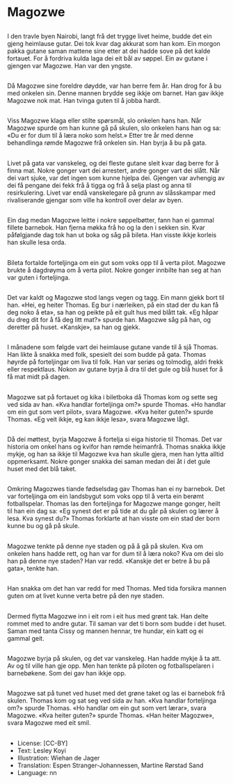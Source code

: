 # Magozwe

##
I den travle byen Nairobi, langt frå det trygge livet heime, budde det ein gjeng heimlause gutar. Dei tok kvar dag akkurat som han kom. Ein morgon pakka gutane saman mattene sine etter at dei hadde sove på det kalde fortauet. For å fordriva kulda laga dei eit bål av søppel. Ein av gutane i gjengen var Magozwe. Han var den yngste.

##
Då Magozwe sine foreldre døydde, var han berre fem år. Han drog for å bu med onkelen sin. Denne mannen brydde seg ikkje om barnet. Han gav ikkje Magozwe nok mat. Han tvinga guten til å jobba hardt.

##
Viss Magozwe klaga eller stilte spørsmål, slo onkelen hans han. Når Magozwe spurde om han kunne gå på skulen, slo onkelen hans han og sa: «Du er for dum til å læra noko som helst.» Etter tre år med denne behandlinga rømde Magozwe frå onkelen sin. Han byrja å bu på gata.

##
Livet på gata var vanskeleg, og dei fleste gutane sleit kvar dag berre for å finna mat. Nokre gonger vart dei arrestert, andre gonger vart dei slått. Når dei vart sjuke, var det ingen som kunne hjelpa dei. Gjengen var avhengig av dei få pengane dei fekk frå å tigga og frå å selja plast og anna til resirkulering. Livet var endå vanskelegare på grunn av slåsskampar med rivaliserande gjengar som ville ha kontroll over delar av byen.

##
Ein dag medan Magozwe leitte i nokre søppelbøtter, fann han ei gammal fillete barnebok. Han fjerna møkka frå ho og la den i sekken sin. Kvar påfølgjande dag tok han ut boka og såg på bileta. Han visste ikkje korleis han skulle lesa orda.

##
Bileta fortalde forteljinga om ein gut som voks opp til å verta pilot. Magozwe brukte å dagdrøyma om å verta pilot. Nokre gonger innbilte han seg at han var guten i forteljinga.

##
Det var kaldt og Magozwe stod langs vegen og tagg. Ein mann gjekk bort til han. «Hei, eg heiter Thomas. Eg bur i nærleiken, på ein stad der du kan få deg noko å eta», sa han og peikte på eit gult hus med blått tak. «Eg håpar du dreg dit for å få deg litt mat?» spurde han. Magozwe såg på han, og deretter på huset. «Kanskje», sa han og gjekk.

##
I månadene som følgde vart dei heimlause gutane vande til å sjå Thomas. Han likte å snakka med folk, spesielt dei som budde på gata. Thomas høyrde på forteljingar om liva til folk. Han var seriøs og tolmodig, aldri frekk eller respektlaus. Nokon av gutane byrja å dra til det gule og blå huset for å få mat midt på dagen.

##
Magozwe sat på fortauet og kika i biletboka då Thomas kom og sette seg ved sida av han. «Kva handlar forteljinga om?» spurde Thomas. «Ho handlar om ein gut som vert pilot», svara Magozwe. «Kva heiter guten?» spurde Thomas. «Eg veit ikkje, eg kan ikkje lesa», svara Magozwe lågt.

##
Då dei møttest, byrja Magozwe å fortelja si eiga historie til Thomas. Det var historia om onkel hans og kvifor han rømde heimanfrå. Thomas snakka ikkje mykje, og han sa ikkje til Magozwe kva han skulle gjera, men han lytta alltid oppmerksamt. Nokre gonger snakka dei saman medan dei åt i det gule huset med det blå taket.

##
Omkring Magozwes tiande fødselsdag gav Thomas han ei ny barnebok. Det var forteljinga om ein landsbygut som voks opp til å verta ein berømt fotballspelar. Thomas las den forteljinga for Magozwe mange gonger, heilt til han ein dag sa: «Eg synest det er på tide at du går på skulen og lærer å lesa. Kva synest du?» Thomas forklarte at han visste om ein stad der born kunne bu og gå på skule.

##
Magozwe tenkte på denne nye staden og på å gå på skulen. Kva om onkelen hans hadde rett, og han var for dum til å læra noko? Kva om dei slo han på denne nye staden? Han var redd. «Kanskje det er betre å bu på gata», tenkte han.

##
Han snakka om det han var redd for med Thomas. Med tida forsikra mannen guten om at livet kunne verta betre på den nye staden.

##
Dermed flytta Magozwe inn i eit rom i eit hus med grønt tak. Han delte rommet med to andre gutar. Til saman var det ti born som budde i det huset. Saman med tanta Cissy og mannen hennar, tre hundar, ein katt og ei gammal geit.

##
Magozwe byrja på skulen, og det var vanskeleg. Han hadde mykje å ta att. Av og til ville han gje opp. Men han tenkte på piloten og fotballspelaren i barnebøkene. Som dei gav han ikkje opp.

##
Magozwe sat på tunet ved huset med det grøne taket og las ei barnebok frå skulen. Thomas kom og sat seg ved sida av han. «Kva handlar forteljinga om?» spurde Thomas. «Ho handlar om ein gut som vert lærar», svara Magozwe. «Kva heiter guten?» spurde Thomas. «Han heiter Magozwe», svara Magozwe med eit smil.

##
* License: [CC-BY]
* Text: Lesley Koyi
* Illustration: Wiehan de Jager
* Translation: Espen Stranger-Johannessen, Martine Rørstad Sand
* Language: nn
